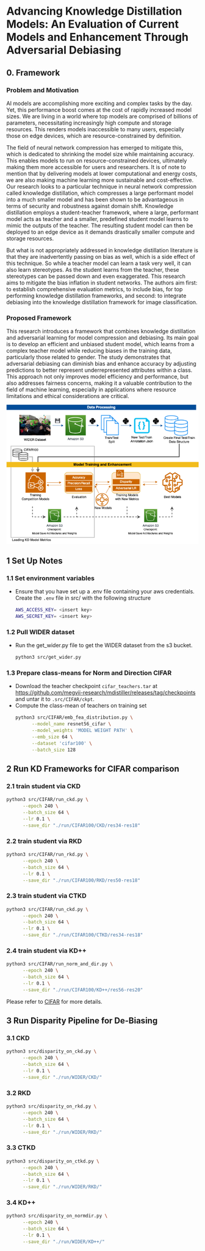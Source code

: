 # Advancing Knowledge Distillation Models: An Evaluation of Current Models and Enhancement Through Adversarial Debiasing

## 0. Framework

### Problem and Motivation

AI models are accomplishing more exciting and complex tasks by the day. Yet, this performance boost comes at the cost of rapidly increased model sizes. We are living in a world where top models are comprised of billions of parameters, necessitating increasingly high compute and storage resources. This renders models inaccessible to many users, especially those on edge devices, which are resource-constrained by definition. 

The field of neural network compression has emerged to mitigate this, which is dedicated to shrinking the model size while maintaining accuracy. This enables models to run on resource-constrained devices, ultimately making them more accessible for users and researchers. It is of note to mention that by delivering models at lower computational and energy costs, we are also making machine learning more sustainable and cost-effective. Our research looks to a particular technique in neural network compression called knowledge distillation, which compresses a large performant model into a much smaller model and has been shown to be advantageous in terms of security and robustness against domain shift. Knowledge distillation employs a student-teacher framework, where a large, performant model acts as teacher and a smaller, predefined student model learns to mimic the outputs of the teacher. The resulting student model can then be deployed to an edge device as it demands drastically smaller compute and storage resources.

But what is not appropriately addressed in knowledge distillation literature is that they are inadvertently passing on bias as well, which is a side effect of this technique. So while a teacher model can learn a task very well, it can also learn stereotypes. As the student learns from the teacher, these stereotypes can be passed down and even exaggerated. This research aims to mitigate the bias inflation in student networks. The authors aim first: to establish comprehensive evaluation metrics, to include bias, for top performing knowledge distillation frameworks, and second: to integrate debiasing into the knowledge distillation framework for image classification.

### Proposed Framework

This research introduces a framework that combines knowledge distillation and adversarial learning for model compression and debiasing. Its main goal is to develop an efficient and unbiased student model, which learns from a complex teacher model while reducing biases in the training data, particularly those related to gender. The study demonstrates that adversarial debiasing can diminish bias and enhance accuracy by adjusting predictions to better represent underrepresented attributes within a class. This approach not only improves model efficiency and performance, but also addresses fairness concerns, making it a valuable contribution to the field of machine learning, especially in applications where resource limitations and ethical considerations are critical.

![image info](https://github.com/kdhutton/W210-Capstone/blob/code_refactor/images/technical_approach.png)

## 1 Set Up Notes
### 1.1 Set environment variables
- Ensure that you have set up a .env file containing your aws credentials. Create the `.env` file in src/ with the following structure
  
    ```bash
    AWS_ACCESS_KEY= <insert key>
    AWS_SECRET_KEY= <insert key>
    ```
    
### 1.2 Pull WIDER dataset
- Run the get_wider.py file to get the WIDER dataset from the s3 bucket.
    ```bash
    python3 src/get_wider.py 

    ```

### 1.3 Prepare class-means for Norm and Direction CIFAR
- Download the teacher checkpoint `cifar_teachers.tar` at <https://github.com/megvii-research/mdistiller/releases/tag/checkpoints> and untar it to `.src/CIFAR/ckpt`.
- Compute the class-mean of teachers on training set
  ```bash
  python3 src/CIFAR/emb_fea_distribution.py \
        --model_name resnet56_cifar \
        --model_weights 'MODEL WEIGHT PATH' \
        --emb_size 64 \
        --dataset 'cifar100' \
        --batch_size 128
  ```

## 2 Run KD Frameworks for CIFAR comparison

### 2.1 train student via CKD 
  ```bash
  python3 src/CIFAR/run_ckd.py \
        --epoch 240 \
        --batch_size 64 \
        --lr 0.1 \
        --save_dir "./run/CIFAR100/CKD/res34-res18"
  ```

### 2.2 train student via RKD
  ```bash
  python3 src/CIFAR/run_rkd.py \
        --epoch 240 \
        --batch_size 64 \
        --lr 0.1 \
        --save_dir "./run/CIFAR100/RKD/res50-res18"
  ```


### 2.3 train student via CTKD
  ```bash
  python3 src/CIFAR/run_ckd.py \
        --epoch 240 \
        --batch_size 64 \
        --lr 0.1 \
        --save_dir "./run/CIFAR100/CTKD/res34-res18"
  ```

### 2.4 train student via KD++
  ```bash
  python3 src/CIFAR/run_norm_and_dir.py \
        --epoch 240 \
        --batch_size 64 \
        --lr 0.1 \
        --save_dir "./run/CIFAR100/KD++/res56-res20"
  ```
Please refer to [CIFAR](https://github.com/WangYZ1608/Knowledge-Distillation-via-ND/tree/main/CIFAR) for more details.


## 3 Run Disparity Pipeline for De-Biasing

### 3.1 CKD
  ```bash
  python3 src/disparity_on_ckd.py \
        --epoch 240 \
        --batch_size 64 \
        --lr 0.1 \
        --save_dir "./run/WIDER/CKD/"
  ```

### 3.2 RKD
  ```bash
  python3 src/disparity_on_rkd.py \
        --epoch 240 \
        --batch_size 64 \
        --lr 0.1 \
        --save_dir "./run/WIDER/RKD/"
  ```

### 3.3 CTKD
  ```bash
  python3 src/disparity_on_ctkd.py \
        --epoch 240 \
        --batch_size 64 \
        --lr 0.1 \
        --save_dir "./run/WIDER/RKD/"
  ```

### 3.4 KD++
  ```bash
  python3 src/disparity_on_normdir.py \
        --epoch 240 \
        --batch_size 64 \
        --lr 0.1 \
        --save_dir "./run/WIDER/KD++/"
  ```










